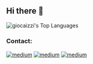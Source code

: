 ## Hi there 👋

![giocaizzi's Top Languages](https://github-readme-stats.vercel.app/api/top-langs/?username=giocaizzi&theme=dark&show_icons=true&hide_border=true&layout=compact&hide=jupyter%20notebook&exclude_repo=wiki)

### Contact:
[<img align="center" alt="medium" src="https://img.shields.io/badge/Gmail-D14836?style=for-the-badge&logo=gmail&logoColor=white" />](mailto:giocaizzi@gmail.com) [<img align="center" alt="medium" src="https://img.shields.io/badge/LinkedIn-0077B5?style=for-the-badge&logo=linkedin&logoColor=white"/>](https://www.linkedin.com/in/giorgio-caizzi/) [<img align="center" alt="medium" src="https://img.shields.io/badge/Download-CV-<brightgreen>?style=for-the-badge&"/>](https://raw.githubusercontent.com/giocaizzi/CV/main/giorgio-caizzi.pdf)
